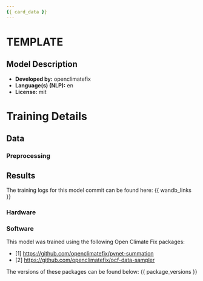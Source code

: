 ```yaml
---
{{ card_data }}
---
```

<!--
Do not remove elements like the above surrounded by two curly braces and do not add any more of them. These entries are required by the library and are automaticall infilled when the model is uploaded to huggingface
-->

<!-- Title - e.g. PVNet-summation -->
# TEMPLATE

<!-- Provide a longer summary of what this model is/does. -->
## Model Description

<!-- e.g.
This model uses the output predictions of PVNet to predict the sum from predictions of the parts
-->

- **Developed by:** openclimatefix
- **Language(s) (NLP):** en
- **License:** mit

# Training Details

## Data

<!-- eg.
The model is trained on data from 2019-2022 and validated on data from 2022-2023. It uses the
output predictions from PVNet - see the PVNet model for its inputs

-->

<!-- The preprocessing section is not strictly nessessary but perhaps nice to have -->
### Preprocessing

<!-- eg.
Data is prepared with the `ocf_data_sampler/torch_datasets/datasets/pvnet_uk` Dataset [2].
-->

## Results

<!-- Do not remove the lines below -->
The training logs for this model commit can be found here:
{{ wandb_links }}

<!-- The hardware section is also just nice to have -->
### Hardware
<!-- e.g.
Trained on a single NVIDIA Tesla T4
-->

<!-- Do not remove the section below -->
### Software

This model was trained using the following Open Climate Fix packages:

- [1] https://github.com/openclimatefix/pvnet-summation
- [2] https://github.com/openclimatefix/ocf-data-sampler

<!-- Especially do not change the two lines below -->
The versions of these packages can be found below:
{{ package_versions }}
